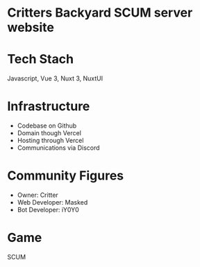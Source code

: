 # Critters Backyard SCUM server website

# Tech Stach
 Javascript, Vue 3, Nuxt 3, NuxtUI

# Infrastructure
- Codebase on Github
- Domain though Vercel
- Hosting through Vercel
- Communications via Discord

# Community Figures
- Owner: Critter
- Web Developer: Masked
- Bot Developer: iY0Y0

# Game
SCUM
